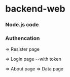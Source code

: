 # backend-web

### Node.js code

### Authencation  


=> Resister page

=> Login page
      --with token

=> About page
=> Data page
